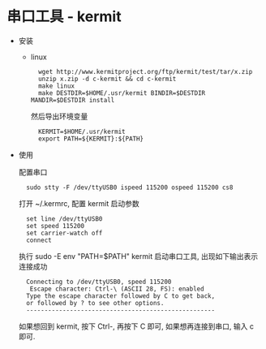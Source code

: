 # 串口工具 - kermit

- 安装

    - linux

            wget http://www.kermitproject.org/ftp/kermit/test/tar/x.zip
            unzip x.zip -d c-kermit && cd c-kermit
            make linux
            make DESTDIR=$HOME/.usr/kermit BINDIR=$DESTDIR MANDIR=$DESTDIR install

        然后导出环境变量

            KERMIT=$HOME/.usr/kermit
            export PATH=${KERMIT}:${PATH}

- 使用

    配置串口

        sudo stty -F /dev/ttyUSB0 ispeed 115200 ospeed 115200 cs8

    打开 ~/.kermrc, 配置 kermit 启动参数

        set line /dev/ttyUSB0
        set speed 115200
        set carrier-watch off
        connect

    执行 sudo -E env "PATH=$PATH" kermit 启动串口工具, 出现如下输出表示连接成功

        Connecting to /dev/ttyUSB0, speed 115200
         Escape character: Ctrl-\ (ASCII 28, FS): enabled
        Type the escape character followed by C to get back,
        or followed by ? to see other options.
        ----------------------------------------------------

    如果想回到 kermit, 按下 Ctrl-\, 再按下 C 即可, 如果想再连接到串口, 输入 c 即可.
